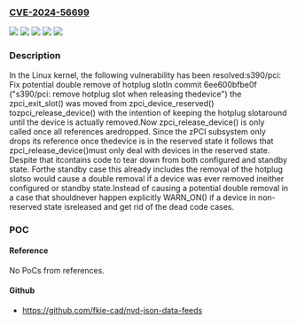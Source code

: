 ### [CVE-2024-56699](https://cve.mitre.org/cgi-bin/cvename.cgi?name=CVE-2024-56699)
![](https://img.shields.io/static/v1?label=Product&message=Linux&color=blue)
![](https://img.shields.io/static/v1?label=Version&message=&color=brightgreen)
![](https://img.shields.io/static/v1?label=Version&message=6.9%20&color=brightgreen)
![](https://img.shields.io/static/v1?label=Version&message=6ee600bfbe0f818ffb7748d99e9b0c89d0d9f02a%20&color=brightgreen)
![](https://img.shields.io/static/v1?label=Vulnerability&message=n%2Fa&color=blue)

### Description

In the Linux kernel, the following vulnerability has been resolved:s390/pci: Fix potential double remove of hotplug slotIn commit 6ee600bfbe0f ("s390/pci: remove hotplug slot when releasing thedevice") the zpci_exit_slot() was moved from zpci_device_reserved() tozpci_release_device() with the intention of keeping the hotplug slotaround until the device is actually removed.Now zpci_release_device() is only called once all references aredropped. Since the zPCI subsystem only drops its reference once thedevice is in the reserved state it follows that zpci_release_device()must only deal with devices in the reserved state. Despite that itcontains code to tear down from both configured and standby state. Forthe standby case this already includes the removal of the hotplug slotso would cause a double removal if a device was ever removed ineither configured or standby state.Instead of causing a potential double removal in a case that shouldnever happen explicitly WARN_ON() if a device in non-reserved state isreleased and get rid of the dead code cases.

### POC

#### Reference
No PoCs from references.

#### Github
- https://github.com/fkie-cad/nvd-json-data-feeds


